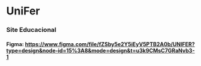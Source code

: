 # UniFer
### Site Educacional


#### Figma: https://www.figma.com/file/fZSby5e2Y5iEyV5PTB2A0b/UNIFER?type=design&node-id=15%3A8&mode=design&t=u3k9CMsC7GRaNvb3-1

